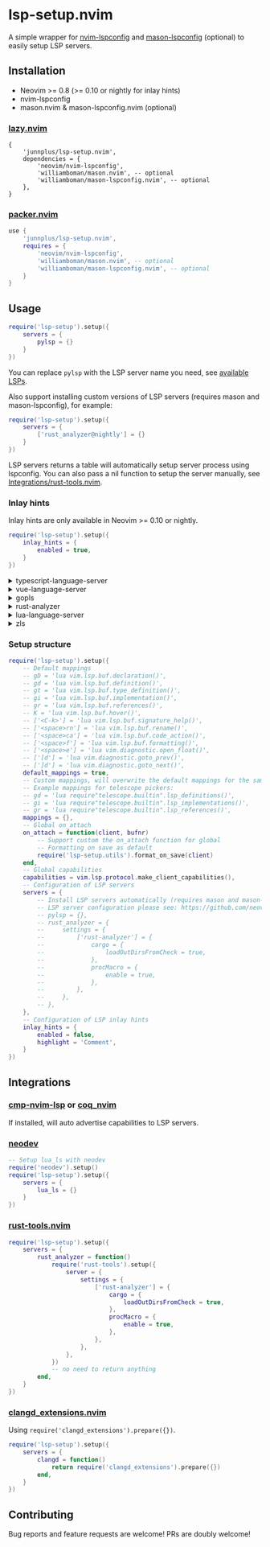 # lsp-setup.nvim

A simple wrapper for [nvim-lspconfig](https://github.com/neovim/nvim-lspconfig) and [mason-lspconfig](https://github.com/williamboman/mason-lspconfig.nvim) (optional) to easily setup LSP servers.

## Installation

- Neovim >= 0.8 (>= 0.10 or nightly for inlay hints)
- nvim-lspconfig
- mason.nvim & mason-lspconfig.nvim (optional)

### [lazy.nvim](https://github.com/folke/lazy.nvim)

```
{
    'junnplus/lsp-setup.nvim',
    dependencies = {
        'neovim/nvim-lspconfig',
        'williamboman/mason.nvim', -- optional
        'williamboman/mason-lspconfig.nvim', -- optional
    },
}
```

### [packer.nvim](https://github.com/wbthomason/packer.nvim)

```lua
use {
    'junnplus/lsp-setup.nvim',
    requires = {
        'neovim/nvim-lspconfig',
        'williamboman/mason.nvim', -- optional
        'williamboman/mason-lspconfig.nvim', -- optional
    }
}
```

## Usage

```lua
require('lsp-setup').setup({
    servers = {
        pylsp = {}
    }
})
```

You can replace `pylsp` with the LSP server name you need, see [available LSPs](https://github.com/williamboman/mason-lspconfig.nvim#available-lsp-servers).

Also support installing custom versions of LSP servers (requires mason and mason-lspconfig), for example:

```lua
require('lsp-setup').setup({
    servers = {
        ['rust_analyzer@nightly'] = {}
    }
})
```

LSP servers returns a table will automatically setup server process using lspconfig. You can also pass a nil function to setup the server manually, see [Integrations/rust-tools.nvim](#rust-toolsnvim).

### Inlay hints

Inlay hints are only available in Neovim >= 0.10 or nightly.

```lua
require('lsp-setup').setup({
    inlay_hints = {
        enabled = true,
    }
})
```

<details>
<summary>typescript-language-server</summary>
https://github.com/typescript-language-server/typescript-language-server#inlay-hints-textdocumentinlayhint

```lua
require('lsp-setup').setup({
    servers = {
        tsserver = {
            settings = {
                typescript = {
                    inlayHints = {
                        includeInlayParameterNameHints = 'all',
                        includeInlayParameterNameHintsWhenArgumentMatchesName = false,
                        includeInlayFunctionParameterTypeHints = true,
                        includeInlayVariableTypeHints = true,
                        includeInlayVariableTypeHintsWhenTypeMatchesName = false,
                        includeInlayPropertyDeclarationTypeHints = true,
                        includeInlayFunctionLikeReturnTypeHints = true,
                        includeInlayEnumMemberValueHints = true,
                    }
                },
            }
        },
    }
})
```
</details>

<details>
<summary>vue-language-server</summary>

```lua
require('lsp-setup').setup({
    servers = {
        volar = {
            settings = {
                typescript = {
                    inlayHints = {
                        enumMemberValues = {
                            enabled = true,
                        },
                        functionLikeReturnTypes = {
                            enabled = true,
                        },
                        propertyDeclarationTypes = {
                            enabled = true,
                        },
                        parameterTypes = {
                            enabled = true,
                            suppressWhenArgumentMatchesName = true,
                        },
                        variableTypes = {
                            enabled = true,
                        },
                    }
                },
            }
        }
    }
})
```
</details>

<details>
<summary>gopls</summary>
https://github.com/golang/tools/blob/master/gopls/doc/inlayHints.md

```lua
require('lsp-setup').setup({
    servers = {
        gopls = {
            settings = {
                gopls = {
                    hints = {
                        rangeVariableTypes = true,
                        parameterNames = true,
                        constantValues = true,
                        assignVariableTypes = true,
                        compositeLiteralFields = true,
                        compositeLiteralTypes = true,
                        functionTypeParameters = true,
                    },
                },
            },
        },
    }
})
```
</details>

<details>
<summary>rust-analyzer</summary>
https://github.com/simrat39/rust-tools.nvim/wiki/Server-Configuration-Schema

```lua
require('lsp-setup').setup({
    servers = {
        rust_analyzer = {
            settings = {
                ['rust-analyzer'] = {
                    inlayHints = {
                        bindingModeHints = {
                            enable = false,
                        },
                        chainingHints = {
                            enable = true,
                        },
                        closingBraceHints = {
                            enable = true,
                            minLines = 25,
                        },
                        closureReturnTypeHints = {
                            enable = 'never',
                        },
                        lifetimeElisionHints = {
                            enable = 'never',
                            useParameterNames = false,
                        },
                        maxLength = 25,
                        parameterHints = {
                            enable = true,
                        },
                        reborrowHints = {
                            enable = 'never',
                        },
                        renderColons = true,
                        typeHints = {
                            enable = true,
                            hideClosureInitialization = false,
                            hideNamedConstructor = false,
                        },
                    }
                },
            },
        },
    }
})
```
</details>

<details>
<summary>
lua-language-server
</summary>
https://github.com/LuaLS/lua-language-server/wiki/Settings#hint

```lua
require('lsp-setup').setup({
    servers = {
        lua_ls = {
            settings = {
                Lua = {
                    hint = {
                        enable = false,
                        arrayIndex = "Auto",
                        await = true,
                        paramName = "All",
                        paramType = true,
                        semicolon = "SameLine",
                        setType = false,
                    },
                },
            },
        },
    }
})
```
</details>

<details>
<summary>zls</summary>
https://github.com/zigtools/zls

```lua
require('lsp-setup').setup({
    servers = {
        zls = {
            settings = {
                zls = {
                    enable_inlay_hints = true,
                    inlay_hints_show_builtin = true,
                    inlay_hints_exclude_single_argument = true,
                    inlay_hints_hide_redundant_param_names = false,
                    inlay_hints_hide_redundant_param_names_last_token = false,
                }
            }
        },
    }
})
```
</details>

### Setup structure

```lua
require('lsp-setup').setup({
    -- Default mappings
    -- gD = 'lua vim.lsp.buf.declaration()',
    -- gd = 'lua vim.lsp.buf.definition()',
    -- gt = 'lua vim.lsp.buf.type_definition()',
    -- gi = 'lua vim.lsp.buf.implementation()',
    -- gr = 'lua vim.lsp.buf.references()',
    -- K = 'lua vim.lsp.buf.hover()',
    -- ['<C-k>'] = 'lua vim.lsp.buf.signature_help()',
    -- ['<space>rn'] = 'lua vim.lsp.buf.rename()',
    -- ['<space>ca'] = 'lua vim.lsp.buf.code_action()',
    -- ['<space>f'] = 'lua vim.lsp.buf.formatting()',
    -- ['<space>e'] = 'lua vim.diagnostic.open_float()',
    -- ['[d'] = 'lua vim.diagnostic.goto_prev()',
    -- [']d'] = 'lua vim.diagnostic.goto_next()',
    default_mappings = true,
    -- Custom mappings, will overwrite the default mappings for the same key
    -- Example mappings for telescope pickers:
    -- gd = 'lua require"telescope.builtin".lsp_definitions()',
    -- gi = 'lua require"telescope.builtin".lsp_implementations()',
    -- gr = 'lua require"telescope.builtin".lsp_references()',
    mappings = {},
    -- Global on_attach
    on_attach = function(client, bufnr)
        -- Support custom the on_attach function for global
        -- Formatting on save as default
        require('lsp-setup.utils').format_on_save(client)
    end,
    -- Global capabilities
    capabilities = vim.lsp.protocol.make_client_capabilities(),
    -- Configuration of LSP servers 
    servers = {
        -- Install LSP servers automatically (requires mason and mason-lspconfig)
        -- LSP server configuration please see: https://github.com/neovim/nvim-lspconfig/blob/master/doc/server_configurations.md
        -- pylsp = {},
        -- rust_analyzer = {
        --     settings = {
        --         ['rust-analyzer'] = {
        --             cargo = {
        --                 loadOutDirsFromCheck = true,
        --             },
        --             procMacro = {
        --                 enable = true,
        --             },
        --         },
        --     },
        -- },
    },
    -- Configuration of LSP inlay hints
    inlay_hints = {
        enabled = false,
        highlight = 'Comment',
    }
})
```

## Integrations

### [cmp-nvim-lsp](https://github.com/hrsh7th/cmp-nvim-lsp) or [coq_nvim](https://github.com/ms-jpq/coq_nvim)

If installed, will auto advertise capabilities to LSP servers.

### [neodev](https://github.com/folke/neodev.nvim)

```lua
-- Setup lua_ls with neodev
require('neodev').setup()
require('lsp-setup').setup({
    servers = {
        lua_ls = {}
    }
})
```
### [rust-tools.nvim](https://github.com/simrat39/rust-tools.nvim)

```lua
require('lsp-setup').setup({
    servers = {
        rust_analyzer = function()
            require('rust-tools').setup({
                server = {
                    settings = {
                        ['rust-analyzer'] = {
                            cargo = {
                                loadOutDirsFromCheck = true,
                            },
                            procMacro = {
                                enable = true,
                            },
                        },
                    },
                },
            })
            -- no need to return anything
        end,
    }
})
```

### [clangd_extensions.nvim](https://github.com/p00f/clangd_extensions.nvim)

Using `require('clangd_extensions').prepare({})`.

```lua
require('lsp-setup').setup({
    servers = {
        clangd = function()
            return require('clangd_extensions').prepare({})
        end,
    }
})
```

## Contributing

Bug reports and feature requests are welcome! PRs are doubly welcome!
